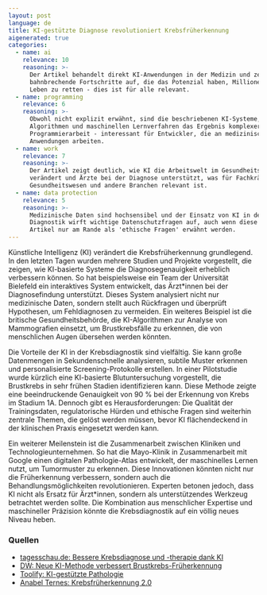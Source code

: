 ```yaml
---
layout: post
language: de
title: KI-gestützte Diagnose revolutioniert Krebsfrüherkennung
aigenerated: true
categories:
  - name: ai
    relevance: 10
    reasoning: >-
      Der Artikel behandelt direkt KI-Anwendungen in der Medizin und zeigt
      bahnbrechende Fortschritte auf, die das Potenzial haben, Millionen von
      Leben zu retten - dies ist für alle relevant.
  - name: programming
    relevance: 6
    reasoning: >-
      Obwohl nicht explizit erwähnt, sind die beschriebenen KI-Systeme,
      Algorithmen und maschinellen Lernverfahren das Ergebnis komplexer
      Programmierarbeit - interessant für Entwickler, die an medizinischen
      Anwendungen arbeiten.
  - name: work
    relevance: 7
    reasoning: >-
      Der Artikel zeigt deutlich, wie KI die Arbeitswelt im Gesundheitswesen
      verändert und Ärzte bei der Diagnose unterstützt, was für Fachkräfte im
      Gesundheitswesen und andere Branchen relevant ist.
  - name: data protection
    relevance: 5
    reasoning: >-
      Medizinische Daten sind hochsensibel und der Einsatz von KI in der
      Diagnostik wirft wichtige Datenschutzfragen auf, auch wenn diese im
      Artikel nur am Rande als 'ethische Fragen' erwähnt werden.
---
```


Künstliche Intelligenz (KI) verändert die Krebsfrüherkennung grundlegend. In den letzten Tagen wurden mehrere Studien und Projekte vorgestellt, die zeigen, wie KI-basierte Systeme die Diagnosegenauigkeit erheblich verbessern können. So hat beispielsweise ein Team der Universität Bielefeld ein interaktives System entwickelt, das Ärzt*innen bei der Diagnosefindung unterstützt. Dieses System analysiert nicht nur medizinische Daten, sondern stellt auch Rückfragen und überprüft Hypothesen, um Fehldiagnosen zu vermeiden. Ein weiteres Beispiel ist die britische Gesundheitsbehörde, die KI-Algorithmen zur Analyse von Mammografien einsetzt, um Brustkrebsfälle zu erkennen, die von menschlichen Augen übersehen werden könnten.

<!--more-->

Die Vorteile der KI in der Krebsdiagnostik sind vielfältig. Sie kann große Datenmengen in Sekundenschnelle analysieren, subtile Muster erkennen und personalisierte Screening-Protokolle erstellen. In einer Pilotstudie wurde kürzlich eine KI-basierte Blutuntersuchung vorgestellt, die Brustkrebs in sehr frühen Stadien identifizieren kann. Diese Methode zeigte eine beeindruckende Genauigkeit von 90 % bei der Erkennung von Krebs im Stadium 1A. Dennoch gibt es Herausforderungen: Die Qualität der Trainingsdaten, regulatorische Hürden und ethische Fragen sind weiterhin zentrale Themen, die gelöst werden müssen, bevor KI flächendeckend in der klinischen Praxis eingesetzt werden kann.

Ein weiterer Meilenstein ist die Zusammenarbeit zwischen Kliniken und Technologieunternehmen. So hat die Mayo-Klinik in Zusammenarbeit mit Google einen digitalen Pathologie-Atlas entwickelt, der maschinelles Lernen nutzt, um Tumormuster zu erkennen. Diese Innovationen könnten nicht nur die Früherkennung verbessern, sondern auch die Behandlungsmöglichkeiten revolutionieren. Experten betonen jedoch, dass KI nicht als Ersatz für Ärzt*innen, sondern als unterstützendes Werkzeug betrachtet werden sollte. Die Kombination aus menschlicher Expertise und maschineller Präzision könnte die Krebsdiagnostik auf ein völlig neues Niveau heben.

### Quellen
- [tagesschau.de: Bessere Krebsdiagnose und -therapie dank KI](https://www.tagesschau.de/wissen/forschung/ki-krebsdiagnose-100.html)  
- [DW: Neue KI-Methode verbessert Brustkrebs-Früherkennung](https://www.dw.com/de/neue-ki-methode-verbessert-brustkrebs-fr%C3%BCherkennung/a-71500251)  
- [Toolify: KI-gestützte Pathologie](https://www.toolify.ai/de/ai-news-de/kigesttzte-pathologie-revolution-in-diagnostik-krebsfrherkennung-3493409)  
- [Anabel Ternes: Krebsfrüherkennung 2.0](https://anabelternes.de/allgemein/krebsfrueherkennung-2-0-wie-kuenstliche-intelligenz-die-diagnose-revolutioniert/)
